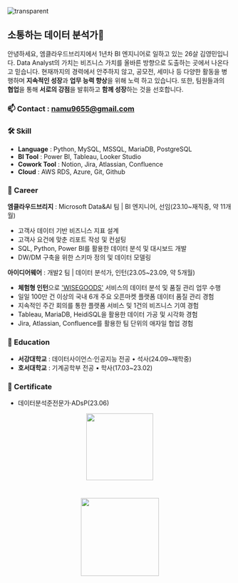 ![transparent](https://capsule-render.vercel.app/api?type=transparent&fontColor=2774AE&text=YoungMinDA's%20GitHub%20&height=150&fontSize=60&desc=Welcome!&descAlignY=75&descAlign=60)   

## 소통하는 데이터 분석가👋

안녕하세요, 엠클라우드브리지에서 1년차 BI 엔지니어로 일하고 있는 26살 김영민입니다.
Data Analyst의 가치는 비즈니스 가치를 올바른 방향으로 도출하는 곳에서 나온다고 믿습니다.
현재까지의 경력에서 안주하지 않고, 공모전, 세미나 등 다양한 활동을 병행하며 **지속적인 성장**과 **업무 능력 향상**을 위해 노력
하고 있습니다. 또한, 팀원들과의 **협업**을 통해 **서로의 강점**을 발휘하고 **함께 성장**하는 것을 선호합니다.

### 📫 Contact : <a href='mailto:namu9655@gmail.com'>namu9655@gmail.com</a>
### 🛠 Skill
*   **Language** : Python, MySQL, MSSQL, MariaDB, PostgreSQL
*   **BI Tool** : Power BI, Tableau, Looker Studio
*   **Cowork Tool** : Notion, Jira, Atlassian, Confluence
*   **Cloud** : AWS RDS, Azure, Git, Github

### 📔 Career
**엠클라우드브리지** : Microsoft Data&AI 팀 | BI 엔지니어, 선임(23.10~재직중, 약 11개월)
*   고객사 데이터 기반 비즈니스 지표 설계 
*   고객사 요건에 맞춘 리포트 작성 및 컨설팅
*   SQL, Python, Power BI를 활용한 데이터 분석 및 대시보드 개발
*   DW/DM 구축을 위한 스키마 정의 및 데이터 모델링
     
**아이디어웨어** : 개발2 팀 | 데이터 분석가, 인턴(23.05~23.09, 약 5개월) 
*   **체험형 인턴**으로 ['WISEGOODS'](https://www.wiseapp.co.kr/) 서비스의 데이터 분석 및 품질 관리 업무 수행
*   일일 100만 건 이상의 국내 6개 주요 오픈마켓 플랫폼 데이터 품질 관리 경험
*   지속적인 주간 회의를 통한 플랫폼 서비스 및 1건의 비즈니스 기여 경험
*   Tableau, MariaDB, HeidiSQL을 활용한 데이터 가공 및 시각화 경험
*   Jira, Atlassian, Confluence를 활용한 팀 단위의 애자일 협업 경험

### 🏫 Education
*   **서강대학교** : 데이터사이언스·인공지능 전공 • 석사(24.09~재학중)
*   **호서대학교** : 기계공학부 전공 • 학사(17.03~23.02)

### 📝 Certificate
*   데이터분석준전문가·ADsP(23.06)
<p align='center'>
   <a href="https://github-readme-stats.vercel.app/api?username=YoungMinDA&show_icons=true&count_private=true"><img
           height=150
           src="https://github-readme-stats.vercel.app/api?username=YoungMinDA&show_icons=true&count_private=true"/></a>
</p>

<div align="center" style="margin: 40px 0">
   <a href="https://github.com/YoungMinDA/github-profile-views-counter">
       <img width="175px" src="https://komarev.com/ghpvc/?username=YoungMinDA&color=2774AE">
   </a>
</div>
